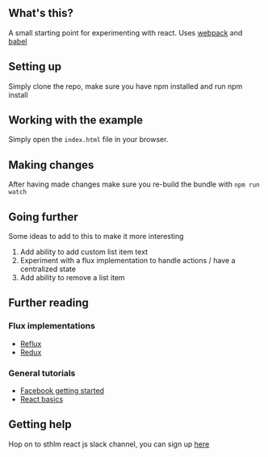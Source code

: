 ## What's this?
A small starting point for experimenting with react.
Uses [webpack](https://webpack.github.io/docs/configuration.htm) and [babel](https://babeljs.io/)

## Setting up
Simply clone the repo, make sure you have npm installed and run npm install

## Working with the example
Simply open the `index.html` file in your browser.

## Making changes
After having made changes make sure you re-build the bundle with `npm run watch`

## Going further
Some ideas to add to this to make it more interesting
1. Add ability to add custom list item text
2. Experiment with a flux implementation to handle actions / have a centralized state
3. Add ability to remove a list item

## Further reading
### Flux implementations
* [Reflux](http://spoike.ghost.io/deconstructing-reactjss-flux/)
* [Redux](http://redux.js.org/)

### General tutorials
* [Facebook getting started](https://facebook.github.io/react/docs/getting-started.html)
* [React basics](https://scotch.io/tutorials/learning-react-getting-started-and-concepts)

## Getting help
Hop on to sthlm react js slack channel, you can sign up [here](https://docs.google.com/forms/d/1iZQ_pNHu86aa_U9gLw-mNG5edAjmnYYDeqRtiRM_wHo/viewform)
